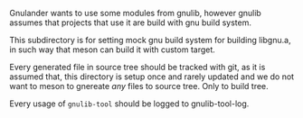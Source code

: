 Gnulander wants to use some modules from gnulib,
however gnulib assumes that projects that use it are build with gnu build system.

This subdirectory is for setting mock gnu build system for building libgnu.a,
in such way that meson can build it with custom target.

Every generated file in source tree should be tracked with git, as it is assumed that,
this directory is setup once and rarely updated and we do not want to meson to gnereate *any*
files to source tree. Only to build tree.

Every usage of `gnulib-tool` should be logged to gnulib-tool-log.
